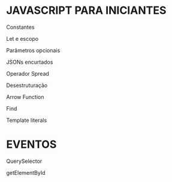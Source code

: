 # JAVASCRIPT PARA INICIANTES



Constantes

Let e escopo

Parâmetros opcionais

JSONs encurtados

Operador Spread

Desestruturação

Arrow Function

Find

Template literals


# EVENTOS

QuerySelector

getElementById
